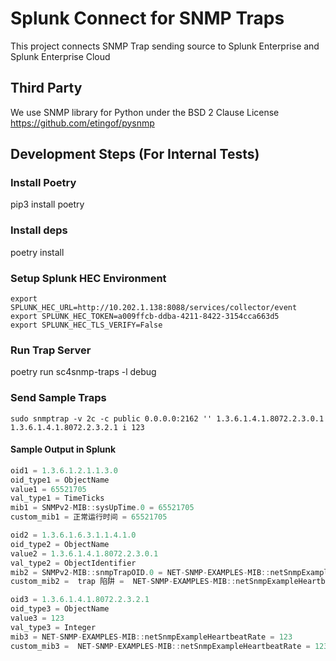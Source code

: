 # Splunk Connect for SNMP Traps

This project connects SNMP Trap sending source to Splunk Enterprise and Splunk Enterprise Cloud

## Third Party

We use SNMP library for Python under the BSD 2 Clause License https://github.com/etingof/pysnmp

## Development Steps (For Internal Tests)

### Install Poetry
pip3 install poetry

### Install deps

poetry install

### Setup Splunk HEC Environment
```
export SPLUNK_HEC_URL=http://10.202.1.138:8088/services/collector/event
export SPLUNK_HEC_TOKEN=a009ffcb-ddba-4211-8422-3154cca663d5
export SPLUNK_HEC_TLS_VERIFY=False
```

### Run Trap Server
poetry run sc4snmp-traps -l debug


### Send Sample Traps

```
sudo snmptrap -v 2c -c public 0.0.0.0:2162 '' 1.3.6.1.4.1.8072.2.3.0.1 1.3.6.1.4.1.8072.2.3.2.1 i 123
```


#### Sample Output in Splunk

```js
oid1 = 1.3.6.1.2.1.1.3.0
oid_type1 = ObjectName
value1 = 65521705
val_type1 = TimeTicks
mib1 = SNMPv2-MIB::sysUpTime.0 = 65521705
custom_mib1 = 正常运行时间 = 65521705

oid2 = 1.3.6.1.6.3.1.1.4.1.0
oid_type2 = ObjectName
value2 = 1.3.6.1.4.1.8072.2.3.0.1
val_type2 = ObjectIdentifier
mib2 = SNMPv2-MIB::snmpTrapOID.0 = NET-SNMP-EXAMPLES-MIB::netSnmpExampleHeartbeatNotification
custom_mib2 =  trap 陷阱 =  NET-SNMP-EXAMPLES-MIB::netSnmpExampleHeartbeatNotification

oid3 = 1.3.6.1.4.1.8072.2.3.2.1
oid_type3 = ObjectName
value3 = 123
val_type3 = Integer
mib3 = NET-SNMP-EXAMPLES-MIB::netSnmpExampleHeartbeatRate = 123
custom_mib3 =  NET-SNMP-EXAMPLES-MIB::netSnmpExampleHeartbeatRate = 123
```


